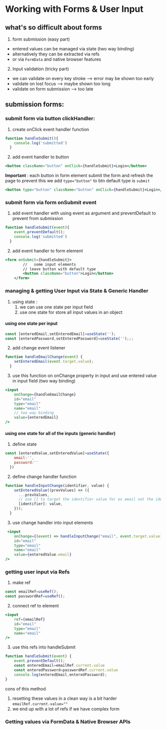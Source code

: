 # Working with Forms & User Input

## what's so difficult about forms 
1. form submission (easy part)
* entered values can be managed via state (two way binding)
* alternatively they can be extracted via refs
* or via `FormData` and native browser features

2. Input validation (tricky part)
* we can validate on every key stroke --> error may be shown too early 
* validate on lost focus --> maybe shown too long 
* validate on form submission --> too late 


## submission forms:

### submit form via button clickHandler:
1. create onClick event handler function 

```jsx
function handleSubmit(){
    console.log('submitted')
  }
```
2. add event handler to button 

```jsx
<button className="button" onClick={handleSubmit}>Login</button>
```
**Important** : each button in form element submit the form and refresh the page to prevent this we add `type="button"` to btn default type is `submit`
```jsx
<button type="button" className="button" onClick={handleSubmit}>Login</button>
```

### submit form via form onSubmit event 
1. add event handler with using event as argument and preventDefault to prevent from submission 
```jsx
function handleSubmit(event){
    event.preventDefault();
    console.log('submitted')
  }
```
2. add event handler to form element 

```jsx
<form onSubmit={handleSubmit}>
        //   some input elements
        // leave button with default type 
        <button className="button">Login</button>
    </form>
```

### managing & getting User Input via State & Generic Handler 

1. using state :
    1. we can use one state per input field 
    2. use one state for store all input values in an object

#### using one state per input
```jsx
const [enteredEmail,setEnteredEmail]=useState('');
const [enteredPassword,setEnteredPassword]=useState('');;;
```
2. add change event listener 
```jsx
function handleEmailChange(event) {
    setEnteredEmail(event.target.value);
  }
```
3. use this function on onChange property in input and use entered value in input field (two way binding)
```jsx
<input
    onChange={handleEmailChange}
    id="email"
    type="email"
    name="email"
    // two way binding 
    value={enteredEmail}
/>
```

#### using one state for all of the inputs (generic handler)

1. define state 
```jsx
const [enteredValue,setEnteredValue]=useState({
    email:'',
    password:''
  })
```
2. define change handler function 
```jsx
function handleInputChange(identifier, value) {
    setEnteredValue((prevValues) => ({
      ...prevValues,
      // use [] to target the identifier value for ex email not the identifier itself
      [identifier]: value,
    }));
  }
```
3. use change handler into input elements 
```jsx
 <input
    onChange={(event) => handleInputChange("email", event.target.value)}
    id="email"
    type="email"
    name="email"
    value={enteredValue.email}
/>
```

### getting user input via Refs

1. make ref 
```jsx
const emailRef=useRef();
const passwordRef=useRef();
```
2. connect ref to element 
```jsx
<input
    ref={emailRef}
    id="email"
    type="email"
    name="email"
/>
```
3. use this refs into handleSubmit 

```jsx
function handleSubmit(event) {
    event.preventDefault();
    const enteredEmail=emailRef.current.value
    const enteredPassword=passwordRef.current.value
    console.log(enteredEmail,enteredPassword);
}
```
cons of this method 
1. resetting these values in a clean way is a bit harder `emailRef.current.value=""`
2. we end up with a lot of refs if we have complex form 

### Getting values via FormData & Native Browser APIs
